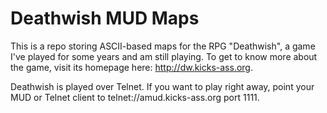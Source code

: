 # Deathwish MUD Maps
This is a repo storing ASCII-based maps for the RPG "Deathwish", a game I've played for some years and am still playing. To get to know more about the game, visit its homepage here: http://dw.kicks-ass.org.

Deathwish is played over Telnet. If you want to play right away, point your MUD or Telnet client to telnet://amud.kicks-ass.org port 1111.

